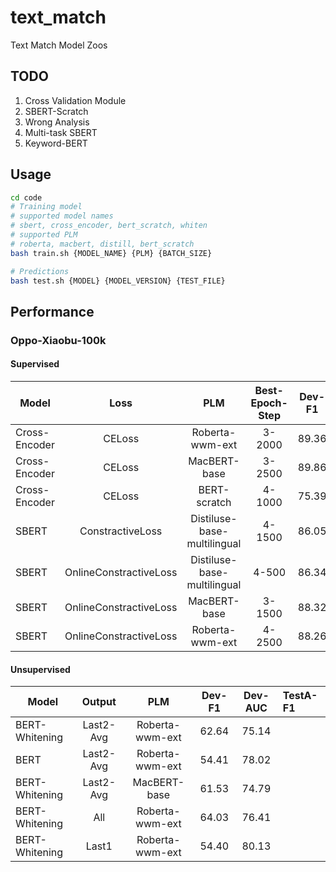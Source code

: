# text_match

Text Match Model Zoos

## TODO

1. Cross Validation Module
2. SBERT-Scratch
3. Wrong Analysis
4. Multi-task SBERT
5. Keyword-BERT

## Usage

```bash
cd code
# Training model
# supported model names
# sbert, cross_encoder, bert_scratch, whiten
# supported PLM
# roberta, macbert, distill, bert_scratch
bash train.sh {MODEL_NAME} {PLM} {BATCH_SIZE}

# Predictions
bash test.sh {MODEL} {MODEL_VERSION} {TEST_FILE}
```

## Performance

### Oppo-Xiaobu-100k

#### Supervised

Model              | Loss                   | PLM                         | Best-Epoch-Step | Dev-F1 | Dev-AUC | TestA-F1
------------------ | :-------------------:  | :-------------------------: | :-------------: | :----: | :-----: | :-------
Cross-Encoder      | CELoss                 | Roberta-wwm-ext             | 3-2000          | 89.36  | 97.43   |
Cross-Encoder      | CELoss                 | MacBERT-base                | 3-2500          | 89.86  | 97.69   |
Cross-Encoder      | CELoss                 | BERT-scratch                | 4-1000          | 75.39  | 87.63   |
SBERT              | ConstractiveLoss       | Distiluse-base-multilingual | 4-1500          | 86.05  | 95.93   |
SBERT              | OnlineConstractiveLoss | Distiluse-base-multilingual | 4-500           | 86.34  | 95.97   |
SBERT              | OnlineConstractiveLoss | MacBERT-base                | 3-1500          | 88.32  | 96.99   |
SBERT              | OnlineConstractiveLoss | Roberta-wwm-ext             | 4-2500          | 88.26  | 96.93   |

#### Unsupervised

Model              | Output              | PLM                         | Dev-F1 | Dev-AUC | TestA-F1
------------------ | :-----------------: | :-------------------------: | :----: | :-----: | :-------
BERT-Whitening     | Last2-Avg           | Roberta-wwm-ext             | 62.64  | 75.14   |
BERT               | Last2-Avg           | Roberta-wwm-ext             | 54.41  | 78.02   |
BERT-Whitening     | Last2-Avg           | MacBERT-base                | 61.53  | 74.79   |
BERT-Whitening     | All                 | Roberta-wwm-ext             | 64.03  | 76.41   |
BERT-Whitening     | Last1               | Roberta-wwm-ext             | 54.40  | 80.13   |
